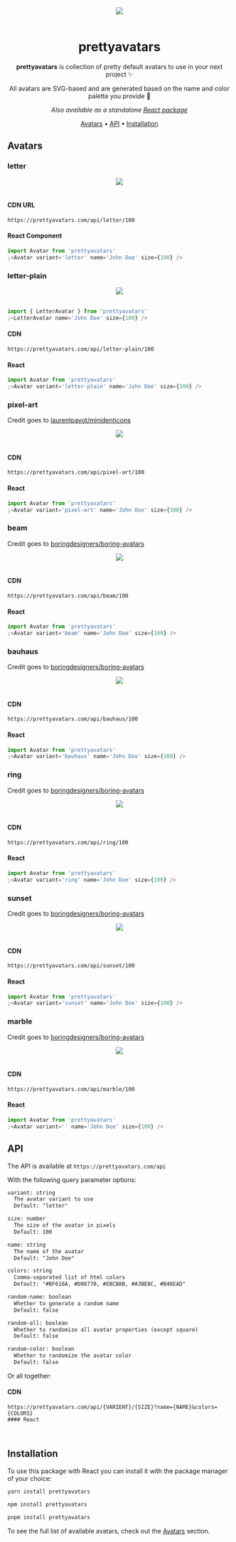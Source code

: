 <!-- markdownlint-configure-file {
  "MD033": false,
  "MD041": false
} -->

<div align="center">

<img src="https://prettyavatars.com/api/letter/160?random-all=true"/>
<br/>
<br/>

# prettyavatars

**prettyavatars** is collection of pretty default avatars to use in your next project ✨

All avatars are SVG-based and are generated based on the name and color palette you provide 🎨<br />

_Also available as a standalone [React package](https://www.npmjs.com/package/prettyavatars)_

[Avatars](#avatars) •
[API](#api) •
[Installation](#installation)

</div>

## Avatars

### letter

<center>
  <img src="https://prettyavatars.com/api/letter/100?random-name=true"/>
  <br />
  <br />
</center>

#### CDN URL

```url
https://prettyavatars.com/api/letter/100
```

#### React Component

```jsx
import Avatar from 'prettyavatars'
;<Avatar variant='letter' name='John Doe' size={100} />
```

### letter-plain

<center>
  <img src="https://prettyavatars.com/api/letter-plain/100?random-name=true"/>
  <br />
  <br />
</center>

```jsx
import { LetterAvatar } from 'prettyavatars'
;<LetterAvatar name='John Doe' size={100} />
```

#### CDN

```url
https://prettyavatars.com/api/letter-plain/100
```

#### React

```jsx
import Avatar from 'prettyavatars'
;<Avatar variant='letter-plain' name='John Doe' size={100} />
```

### pixel-art

Credit goes to [laurentpayot/minidenticons](https://github.com/laurentpayot/minidenticons)

<center>
  <img src="https://prettyavatars.com/api/pixel-art/100?random-name=true"/>
  <br />
  <br />
</center>

#### CDN

```url
https://prettyavatars.com/api/pixel-art/100
```

#### React

```jsx
import Avatar from 'prettyavatars'
;<Avatar variant='pixel-art' name='John Doe' size={100} />
```

### beam

Credit goes to [boringdesigners/boring-avatars](https://github.com/boringdesigners/boring-avatars)

<center>
  <img src="https://prettyavatars.com/api/beam/100?random-name=true"/>
  <br />
  <br />
</center>

#### CDN

```url
https://prettyavatars.com/api/beam/100
```

#### React

```jsx
import Avatar from 'prettyavatars'
;<Avatar variant='beam' name='John Doe' size={100} />
```

### bauhaus

Credit goes to [boringdesigners/boring-avatars](https://github.com/boringdesigners/boring-avatars)

<center>
  <img src="https://prettyavatars.com/api/bauhaus/100?random-name=true"/>
  <br />
  <br />
</center>

#### CDN

```url
https://prettyavatars.com/api/bauhaus/100
```

#### React

```jsx
import Avatar from 'prettyavatars'
;<Avatar variant='bauhaus' name='John Doe' size={100} />
```

### ring

Credit goes to [boringdesigners/boring-avatars](https://github.com/boringdesigners/boring-avatars)

<center>
  <img src="https://prettyavatars.com/api/ring/100?random-name=true"/>
  <br />
  <br />
</center>

#### CDN

```url
https://prettyavatars.com/api/ring/100
```

#### React

```jsx
import Avatar from 'prettyavatars'
;<Avatar variant='ring' name='John Doe' size={100} />
```

### sunset

Credit goes to [boringdesigners/boring-avatars](https://github.com/boringdesigners/boring-avatars)

<center>
  <img src="https://prettyavatars.com/api/sunset/100?random-name=true"/>
  <br />
  <br />
</center>

#### CDN

```url
https://prettyavatars.com/api/sunset/100
```

#### React

```jsx
import Avatar from 'prettyavatars'
;<Avatar variant='sunset' name='John Doe' size={100} />
```

### marble

Credit goes to [boringdesigners/boring-avatars](https://github.com/boringdesigners/boring-avatars)

<center>
  <img src="https://prettyavatars.com/api/marble/100?random-name=true"/>
  <br />
  <br />
</center>

#### CDN

```url
https://prettyavatars.com/api/marble/100
```

#### React

```jsx
import Avatar from 'prettyavatars'
;<Avatar variant='' name='John Doe' size={100} />
```

## API

The API is available at `https://prettyavatars.com/api`

With the following query parameter options:

```txt
variant: string
  The avatar variant to use
  Default: "letter"

size: number
  The size of the avatar in pixels
  Default: 100

name: string
  The name of the avatar
  Default: "John Doe"

colors: string
  Comma-separated list of html colors
  Default: "#BF616A, #D08770, #EBCB8B, #A3BE8C, #B48EAD"

random-name: boolean
  Whether to generate a random name
  Default: false

random-all: boolean
  Whether to randomize all avatar properties (except square)
  Default: false

random-color: boolean
  Whether to randomize the avatar color
  Default: false

```

Or all together:

#### CDN

```url
https://prettyavatars.com/api/{VARIENT}/{SIZE}?name={NAME}&colors={COLORS}
#### React



```

## Installation

To use this package with React you can install it with the package manager of your choice:

```bash
yarn install prettyavatars

npm install prettyavatars

pnpm install prettyavatars
```

To see the full list of available avatars, check out the [Avatars](#avatars) section.
